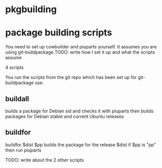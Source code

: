 # pkgbuilding
package building scripts
========================

You need to set up cowbuilder and piuparts yourself.
It assumes you are using git-buildpackage
TODO: write how I set it up and what the scripts assume

4 scripts

You run the scripts from the git repo which has been set up
for git-buildpackage use.

buildall
--------

builds a package for Debian sid and checks it with piuparts
then builds packages for Debian stable and current Ubuntu releases

buildfor
--------

buildfor $dist $pp
builds the package for the release $dist
if $pp is "pp" then run piuparts

TODO: write about the 2 other scripts
